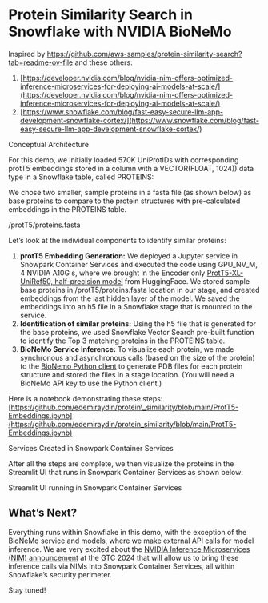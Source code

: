 # Protein Similarity Search in Snowflake with NVIDIA BioNeMo

Inspired by https://github.com/aws-samples/protein-similarity-search?tab=readme-ov-file
and these others:
1.  [https://developer.nvidia.com/blog/nvidia-nim-offers-optimized-inference-microservices-for-deploying-ai-models-at-scale/](https://developer.nvidia.com/blog/nvidia-nim-offers-optimized-inference-microservices-for-deploying-ai-models-at-scale/)
2.  [https://www.snowflake.com/blog/fast-easy-secure-llm-app-development-snowflake-cortex/](https://www.snowflake.com/blog/fast-easy-secure-llm-app-development-snowflake-cortex/)


Conceptual Architecture

For this demo, we initially loaded 570K UniProtIDs with corresponding protT5 embeddings stored in a column with a VECTOR(FLOAT, 1024)) data type in a Snowflake table, called PROTEINS:

We chose two smaller, sample proteins in a fasta file (as shown below) as base proteins to compare to the protein structures with pre-calculated embeddings in the PROTEINS table.

/protT5/proteins.fasta

Let’s look at the individual components to identify similar proteins:

1.  **protT5 Embedding Generation:** We deployed a Jupyter service in Snowpark Container Services and executed the code using GPU\_NV\_M, 4 NVIDIA A10G s, where we brought in the Encoder only [ProtT5-XL-UniRef50, half-precision model](https://huggingface.co/Rostlab/prot_t5_xl_half_uniref50-enc) from HuggingFace. We stored sample base proteins in /protT5/proteins.fasta location in our stage, and created embeddings from the last hidden layer of the model. We saved the embeddings into an h5 file in a Snowflake stage that is mounted to the service.
2.  **Identification of similar proteins:** Using the h5 file that is generated for the base proteins, we used Snowflake Vector Search pre-built function to identify the Top 3 matching proteins in the PROTEINS table.
3.  **BioNeMo Service Inference:** To visualize each protein, we made synchronous and asynchronous calls (based on the size of the protein) to the [BioNemo Python client](https://pypi.org/project/bionemo/) to generate PDB files for each protein structure and stored the files in a stage location. (You will need a BioNeMo API key to use the Python client.)

Here is a notebook demonstrating these steps: [https://github.com/edemiraydin/protein\_similarity/blob/main/ProtT5-Embeddings.ipynb](https://github.com/edemiraydin/protein_similarity/blob/main/ProtT5-Embeddings.ipynb)

Services Created in Snowpark Container Services

After all the steps are complete, we then visualize the proteins in the Streamlit UI that runs in Snowpark Container Services as shown below:

Streamlit UI running in Snowpark Container Services

What’s Next?
------------

Everything runs within Snowflake in this demo, with the exception of the BioNeMo service and models, where we make external API calls for model inference. We are very excited about the [NVIDIA Inference Microservices (NIM) announcement](https://developer.nvidia.com/blog/nvidia-nim-offers-optimized-inference-microservices-for-deploying-ai-models-at-scale/) at the GTC 2024 that will allow us to bring these inference calls via NIMs into Snowpark Container Services, all within Snowflake’s security perimeter.

Stay tuned!
